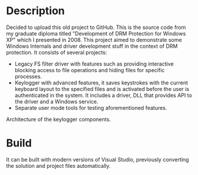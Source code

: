 # Description
Decided to upload this old project to GitHub. This is the source code from my graduate diploma titled "Development of DRM Protection for Windows XP" which I presented in 2008. This project aimed to demonstrate some Windows Internals and driver development stuff in the context of DRM protection. It consists of several projects:
* Legacy FS filter driver with features such as providing interactive blocking access to file operations and hiding files for specific processes.
* Keylogger with advanced features, it saves keystrokes with the current keyboard layout to the specified files and is activated before the user is authenticated in the system. It includes a driver, DLL that provides API to the driver and a Windows service.
* Separate user mode tools for testing aforementioned features.

Architecture of the keylogger components.
<picture>
  <img alt="" src="http://artemonsecurity.com/kbd1.png">
</picture>
# Build
It can be built with modern versions of Visual Studio, previously converting the solution and project files automatically.
